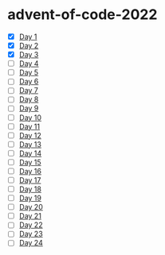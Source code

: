 # advent-of-code-2022
- [x] [Day 1](https://adventofcode.com/2022/day/1)
- [x] [Day 2](https://adventofcode.com/2022/day/2)
- [x] [Day 3](https://adventofcode.com/2022/day/3)
- [ ] [Day 4]()
- [ ] [Day 5]()
- [ ] [Day 6]()
- [ ] [Day 7]()
- [ ] [Day 8]()
- [ ] [Day 9]()
- [ ] [Day 10]()
- [ ] [Day 11]()
- [ ] [Day 12]()
- [ ] [Day 13]()
- [ ] [Day 14]()
- [ ] [Day 15]()
- [ ] [Day 16]()
- [ ] [Day 17]()
- [ ] [Day 18]()
- [ ] [Day 19]()
- [ ] [Day 20]()
- [ ] [Day 21]()
- [ ] [Day 22]()
- [ ] [Day 23]()
- [ ] [Day 24]()
